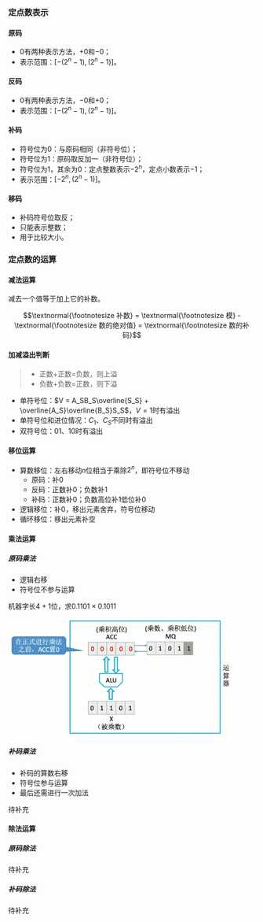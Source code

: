 
### 定点数表示

#### 原码

- $0$有两种表示方法，$+0$和$-0$；
- 表示范围：$[-(2^n-1), (2^n-1)]$。

#### 反码

- $0$有两种表示方法，$-0$和$+0$；
- 表示范围：$[-(2^n-1), (2^n-1)]$。

#### 补码

- 符号位为0：与原码相同（非符号位）；
- 符号位为1：原码取反加一（非符号位）；
- 符号位为1，其余为0：定点整数表示$-2^n$，定点小数表示$-1$；
- 表示范围：$[-2^n, (2^n-1)]$。

#### 移码

- 补码符号位取反；
- 只能表示整数；
- 用于比较大小。

### 定点数的运算

#### 减法运算

减去一个值等于加上它的补数。

$$\textnormal{\footnotesize 补数} = \textnormal{\footnotesize 模} - \textnormal{\footnotesize 数的绝对值} = \textnormal{\footnotesize 数的补码}$$

#### 加减溢出判断

>- 正数+正数=负数，则上溢
>- 负数+负数=正数，则下溢

- 单符号位：$V = A_SB_S\overline{S_S} + \overline{A_S}\overline{B_S}S_S$，$V=1$时有溢出
- 单符号位和进位情况：$C_1$、$C_S$不同时有溢出
- 双符号位：$01$、$10$时有溢出

#### 移位运算

- 算数移位：左右移动$n$位相当于乘除$2^n$，即符号位不移动
  - 原码：补0
  - 反码：正数补0；负数补1
  - 补码：正数补0；负数高位补1低位补0
- 逻辑移位：补0，移出元素舍弃，符号位移动
- 循环移位：移出元素补空

#### 乘法运算

##### 原码乘法

- 逻辑右移
- 符号位不参与运算

机器字长$4+1$位，求$0.1101 × 0.1011$

![multiplication](images/multiplication.gif)

##### 补码乘法

- 补码的算数右移
- 符号位参与运算
- 最后还需进行一次加法

待补充

#### 除法运算

##### 原码除法

待补充

##### 补码除法

待补充
